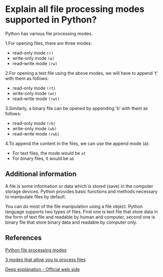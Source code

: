 # Explain all file processing modes supported in Python?

Python has various file processing modes.

1.For opening files, there are three modes:

- read-only mode `(r)`
- write-only mode `(w)`
- read–write mode `(rw)`

2.For opening a text file using the above modes, we will have to append ‘t’ with them as follows:

- read-only mode `(rt)`
- write-only mode `(wt)`
- read–write mode `(rwt)`

3.Similarly, a binary file can be opened by appending ‘b’ with them as follows:

- read-only mode `(rb)`
- write-only mode `(wb)`
- read–write mode `(rwb)`

4.To append the content in the files, we can use the append mode (a):

- For text files, the mode would be `at`
- For binary files, it would be `ab`

## Additional information

A file is some information or data which is stored (save) in the computer storage devices. Python provides basic functions and methods necessary to manipulate files by default.

You can do most of the file manipulation using a file object. Python language supports two types of files. First one is text file that store data in the form of text file and readable by human and computer, second one is binary file that store binary data and readable by computer only.

## References

[Python file processing modes](http://net-informations.com/python/iq/modes.htm)

[3 modes that allow you to process files](https://www.interviewgig.com/Ask-a-Question/can-you-explain-all-the-file-processing-modes-supported-by-python/)

[Deep explanation - Official web side](https://docs.python.org/3/library/functions.html#open)
